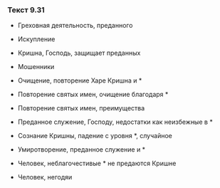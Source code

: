 ### Текст 9.31

- Греховная деятельность, преданного

- Искупление

- Кришна, Господь, защищает преданных

- Мошенники

- Очищение, повторение Харе Кришна и *

- Повторение святых имен, очищение благодаря *

- Повторение святых имен, преимущества

- Преданное служение, Господу, недостатки как неизбежные в *

- Сознание Кришны, падение с уровня *, случайное

- Умиротворение, преданное служение и *

- Человек, неблагочестивые * не предаются Кришне

- Человек, негодяи
	

